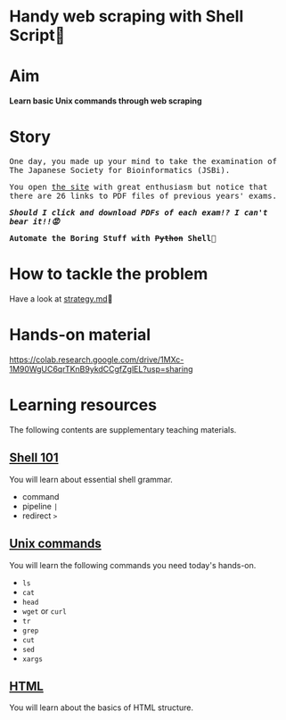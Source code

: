 # Handy web scraping with Shell Script🍰

# Aim

**Learn basic Unix commands through web scraping**

# Story
<samp>

One day, you made up your mind to take the examination of The Japanese Society for Bioinformatics (JSBi).

You open [the site](https://www.jsbi.org/activity/nintei/sankou_mondai_kako/) with great enthusiasm but notice that there are 26 links to PDF files of previous years' exams.

***Should I click and download PDFs of each exam!? I can't bear it!!😡***

**Automate the Boring Stuff with ~~Python~~ Shell🐚**

</samp>

# How to tackle the problem

Have a look at [strategy.md](https://github.com/akikuno/TBA-20221108/blob/main/contents/strategy.md)👀

# Hands-on material

https://colab.research.google.com/drive/1MXc-1M90WgUC6qrTKnB9ykdCCgfZglEL?usp=sharing

# Learning resources

The following contents are supplementary teaching materials.

## [Shell 101](https://github.com/akikuno/TBA-20221108/blob/main/contents/015-shellscript.md)

You will learn about essential shell grammar.

- command
- pipeline `|`
- redirect `>`

## [Unix commands](https://github.com/akikuno/TBA-20221108/blob/main/contents/025-unix-commands.md)

You will learn the following commands you need today's hands-on.

- `ls`
- `cat`
- `head`
- `wget` or `curl`
- `tr`
- `grep`
- `cut`
- `sed`
- `xargs`

## [HTML](https://github.com/akikuno/TBA-20221108/blob/main/contents/035-html.md)

You will learn about the basics of HTML structure.
